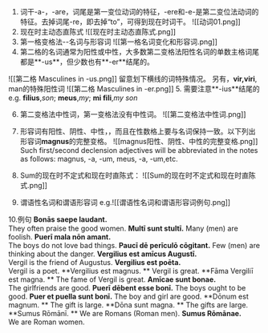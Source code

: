 1. 词干-a-，-are，词尾是第一变位动词的特征，-ere和-e-是第二变位法动词的特征。去掉词尾-re，即去掉“to”，可得到现在时词干。
![[动词01.png]]
2. 现在时主动态直陈式
![[现在时主动态直陈式.png]]
3. 第一格变格法--名词与形容词
![[第一格名词变化和形容词.png]]
4. 第二格的名词通常为阳性或中性，大多数第二变格法阳性名词的单数主格词尾都是**-us**，但少数也有**-er**结尾的。

![[第二格 Masculines in -us.png]]
留意划下横线的词特殊情况。
另有，**vir,viri**, man的特殊阳性词
![[第二格  Masculines in -er.png]]
5. 需要注意**-ius**结尾的
e.g. **filius**,*son*;
       **meus**,*my*;
	   **mi fili**,*my son*
	   
6. 第二变格法中性词，第一变格法没有中性词。
![[第二变格法中性词.png]]

7. 形容词有阳性、阴性、中性，，而且在性数格上要与名词保持一致。以下列出形容词**magnus**的完整变格。
![[magnus阳性、阴性、中性的完整变格.png]]
Such first/second declension adjectives	will be	abbreviated	in	the	notes as follows:	magnus,	-a,	-um, meus,	-a,	-um,etc.


8. Sum的现在时不定式和现在时直陈式：
![[Sum的现在时不定式和现在时直陈式.png]]

9. 谓语性名词和谓语形容词
e.g.![[谓语性名词和谓语形容词例句.png]]

10.例句
**Bonās	saepe	laudant.**	
They	often	praise	the	good	women. 
**Multī	sunt	stultī.**
Many	(men)	are	foolish. 
**Puerī	mala	nōn	amant.**	
The	boys	do	not	love	bad	things. 
**Paucī	dē	perīculō	cōgitant.**	
Few	(men)	are	thinking	about	the	danger.
**Vergilius	est	amīcus	Augustī.**	
Vergil	is	the	friend	of	Augustus. 
**Vergilius	est	poēta.**	
Vergil	is	a	poet. 
**Vergilius	est	magnus.	**
Vergil	is	great.
**Fāma	Vergiliī	est	magna.	**
The	fame of	Vergil	is	great. 
**Amīcae	sunt	bonae.**	
The	girlfriends	are	good. 
**Puerī	dēbent	esse	bonī.**	
The	boys	ought	to	be	good. 
**Puer	et	puella	sunt	bonī.**
The	boy	and	girl	are	good. 
**Dōnum	est	magnum.	**
The	gift	is	large. 
**Dōna	sunt	magna.	**
The	gifts	are	large. 
**Sumus	Rōmānī.	**
We	are	Romans	(Roman	men). 
**Sumus	Rōmānae.**	
We	are	Roman	women.
